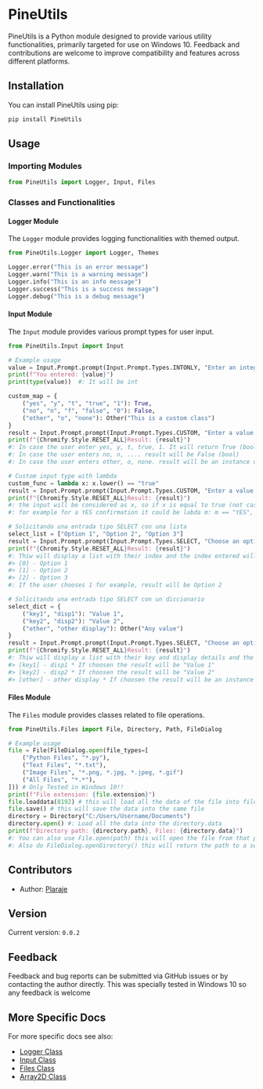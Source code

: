 # PineUtils

PineUtils is a Python module designed to provide various utility functionalities, primarily targeted for use on Windows 10. Feedback and contributions are welcome to improve compatibility and features across different platforms.

## Installation

You can install PineUtils using pip:

```bash
pip install PineUtils
```

## Usage

### Importing Modules

```python
from PineUtils import Logger, Input, Files
```

### Classes and Functionalities

#### Logger Module

The `Logger` module provides logging functionalities with themed output.

```python
from PineUtils.Logger import Logger, Themes

Logger.error("This is an error message")
Logger.warn("This is a warning message")
Logger.info("This is an info message")
Logger.success("This is a success message")
Logger.debug("This is a debug message")
```

#### Input Module

The `Input` module provides various prompt types for user input.

```python
from PineUtils.Input import Input

# Example usage
value = Input.Prompt.prompt(Input.Prompt.Types.INTONLY, "Enter an integer:")
print(f"You entered: {value}")
print(type(value))  #: It will be int

custom_map = {
    ("yes", "y", "t", "true", "1"): True,
    ("no", "n", "f", "false", "0"): False,
    ("other", "o", "none"): Other("This is a custom class")
}
result = Input.Prompt.prompt(Input.Prompt.Types.CUSTOM, "Enter a value:", custom_display="yes/no/other", custom_map=custom_map)
print(f"{Chromify.Style.RESET_ALL}Result: {result}")
#: In case the user enter yes, y, t, true, 1. It will return True (bool)
#: In case the user enters no, n, .... result will be False (bool)
#: In case the user enters other, o, none. result will be an instance of the class Other

# Custom input type with lambda
custom_func = lambda x: x.lower() == "true"
result = Input.Prompt.prompt(Input.Prompt.Types.CUSTOM, "Enter a value:", custom_display="true/false", custom_func=custom_func)
print(f"{Chromify.Style.RESET_ALL}Result: {result}")
#: the input will be considered as x, so if x is equal to true (not case sensitive) the result will be True else it will be False
#: for example for a YES confirmation it could be labda m: m == "YES", so the input have to be exactly "YES" case sensitive.

# Solicitando una entrada tipo SELECT con una lista
select_list = ["Option 1", "Option 2", "Option 3"]
result = Input.Prompt.prompt(Input.Prompt.Types.SELECT, "Choose an option:", select_list=select_list)
print(f"{Chromify.Style.RESET_ALL}Result: {result}")
#: Thiw will display a list with their index and the index entered will be the option choosed, in this case:
#> [0] - Option 1
#> [1] - Option 2
#> [2] - Option 3
#: If the user chooses 1 for example, result will be Option 2

# Solicitando una entrada tipo SELECT con un diccionario
select_dict = {
    ("key1", "disp1"): "Value 1",
    ("key2", "disp2"): "Value 2",
    ("other", "other display"): Other("Any value")
}
result = Input.Prompt.prompt(Input.Prompt.Types.SELECT, "Choose an option:", select_list=select_dict)
print(f"{Chromify.Style.RESET_ALL}Result: {result}")
#: Thiw will display a list with their key and display details and the key entered will be then the value
#> [key1] - disp1 * If choosen the result will be "Value 1"
#> [key2] - disp2 * If choosen the result will be "Value 2"
#> [other] - other display * If choosen the result will be an instance of Other()

```

#### Files Module

The `Files` module provides classes related to file operations.

```python
from PineUtils.Files import File, Directory, Path, FileDialog

# Example usage
file = File(FileDialog.open(file_types=[
    ("Python Files", "*.py"),
    ("Text Files", "*.txt"),
    ("Image Files", "*.png, *.jpg, *.jpeg, *.gif")
    ("All Files", "*.*"),
])) # Only Tested in Windows 10!!
print(f"File extension: {file.extension}")
file.loaddata(8192) # this will load all the data of the file into file.bytes[] divided in chunks of 8192 bytes
file.save() # this will save the data into the same file
directory = Directory("C:/Users/Username/Documents")
directory.open() #: Load all the data into the directory.data
print(f"Directory path: {directory.path}, Files: {directory.data}")
#: You can also use File.open(path) this will open the file from that path loading all the data
#: Also do FileDialog.openDirectory() this will return the path to a selected folder (in string)
```

## Contributors

- Author: [Plaraje](mailto:plaraje@proton.me)

## Version

Current version: `0.0.2`

## Feedback

Feedback and bug reports can be submitted via GitHub issues or by contacting the author directly.
This was specially tested in Windows 10 so any feedback is welcome

## More Specific Docs

For more specific docs see also:
- [Logger Class](Logger.md)
- [Input Class](Input.md)
- [Files Class](Files.md)
- [Array2D Class](Array2D.md)
